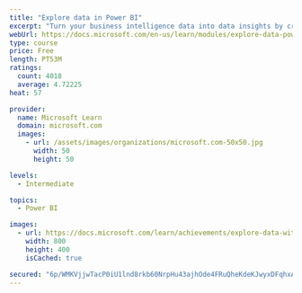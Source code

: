 ```yaml
---
title: "Explore data in Power BI"
excerpt: "Turn your business intelligence data into data insights by creating and configuring Power BI dashboards."
webUrl: https://docs.microsoft.com/en-us/learn/modules/explore-data-power-bi/
type: course
price: Free
length: PT53M
ratings:
  count: 4018
  average: 4.72225
heat: 57

provider:
  name: Microsoft Learn
  domain: microsoft.com
  images:
    - url: /assets/images/organizations/microsoft.com-50x50.jpg
      width: 50
      height: 50

levels:
  - Intermediate

topics:
  - Power BI

images:
  - url: https://docs.microsoft.com/learn/achievements/explore-data-with-power-bi-desktop-social.png
    width: 800
    height: 400
    isCached: true

secured: "6p/WMKVjjwTacP0iU1lnd8rkb60NrpHu43ajhOde4FRuQheKdeKJwyxDFqhxAPuKrPsbYb4+xMW7jGpwmQEgZdphkg3rdxrv/ZuNxgDqqpTUjtucBBMabV321/Af33g5MhZZUPp0RvwKScbKYQqyRwz3Y6qnnZGLIQJKymIcgmGt+YAAmIfg+hru4y43qVDh0QOUz8r/b9cx4sFuWf5bcFSt4ewGAsE3dT5xzvSicMKU1lubR+mDMTKcdY7MZJq4Ffsg462E/od0f6LWZS3g04lBW+l4DQev21We6QDs67l79Hh2Ts0lvl+grc59v4819/Y9goSRwIqG5JFXKfQ8cjf+DRUxWHdug8k0NP0vkvo4aGFBRSPZO7ytLbQz5k2NLG2p5z+3slb45nNVOzto+9/20mrzkggXiMn8CCn4jd8=;Nkn0YCZDLMu0cWtG46y2mw=="
---
```


